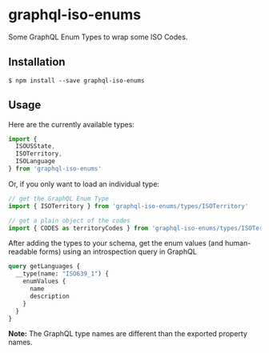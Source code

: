 graphql-iso-enums
=================

Some GraphQL Enum Types to wrap some ISO Codes.

## Installation

```shell
$ npm install --save graphql-iso-enums
```

## Usage

Here are the currently available types:

```js
import {
  ISOUSState,
  ISOTerritory,
  ISOLanguage
} from 'graphql-iso-enums'
```

Or, if you only want to load an individual type:

```js
// get the GraphQL Enum Type
import { ISOTerritory } from 'graphql-iso-enums/types/ISOTerritory'

// get a plain object of the codes
import { CODES as territoryCodes } from 'graphql-iso-enums/types/ISOTerritory'
```

After adding the types to your schema, get the enum values (and human-readable forms) using an introspection query in GraphQL

```graphql
query getLanguages {
  __type(name: "ISO639_1") {
    enumValues {
      name
      description
    }
  }
}
```

**Note:** The GraphQL type names are different than the exported property names.

